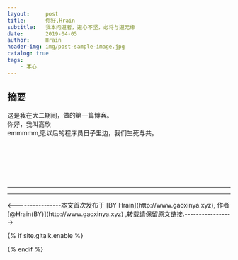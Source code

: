 ```yaml
---
layout:     post
title:      你好,Hrain
subtitle:   我本问道者，道心不坚，必将与道无缘
date:       2019-04-05
author:     Hrain
header-img: img/post-sample-image.jpg
catalog: true
tags:
    - 本心
---
```


## 摘要

这是我在大二期间，做的第一篇博客。<br>你好，我叫高欣<br>
emmmmm,愿以后的程序员日子里边，我们生死与共。

<br>
<br>
<br>
<br>
<br>
<hr>
<hr>
<p><----------------本文首次发布于 [BY Hrain](http://www.gaoxinya.xyz), 作者 [@Hrain(BY)](http://www.gaoxinya.xyz) ,转载请保留原文链接.-----------------></p>

<!-- Gitalk 评论 start  -->
{% if site.gitalk.enable %}
<!-- Link Gitalk 的支持文件  -->
<link rel="stylesheet" href="https://unpkg.com/gitalk/dist/gitalk.css">
<script src="https://unpkg.com/gitalk@latest/dist/gitalk.min.js"></script>

<div id="gitalk-container"></div>
    <script type="text/javascript">
    var gitalk = new Gitalk({

    // gitalk的主要参数
        clientID: c30dab81d2ed10ea5f02
        clientSecret: 7e20f920fad965c8e7cf71c9ea4cdb022339f000
        repo: PingLun
        owner: PayDebt
        admin: PayDebt
        id: decodeURI(window.location.pathname)
    
    });
    gitalk.render('gitalk-container');
</script>
{% endif %}
<!-- Gitalk end -->